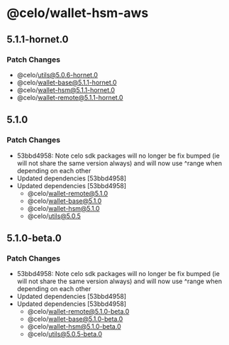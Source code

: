 # @celo/wallet-hsm-aws

## 5.1.1-hornet.0

### Patch Changes

- @celo/utils@5.0.6-hornet.0
- @celo/wallet-base@5.1.1-hornet.0
- @celo/wallet-hsm@5.1.1-hornet.0
- @celo/wallet-remote@5.1.1-hornet.0

## 5.1.0

### Patch Changes

- 53bbd4958: Note celo sdk packages will no longer be fix bumped (ie will not share the same version always) and will now use ^range when depending on each other
- Updated dependencies [53bbd4958]
- Updated dependencies [53bbd4958]
  - @celo/wallet-remote@5.1.0
  - @celo/wallet-base@5.1.0
  - @celo/wallet-hsm@5.1.0
  - @celo/utils@5.0.5

## 5.1.0-beta.0

### Patch Changes

- 53bbd4958: Note celo sdk packages will no longer be fix bumped (ie will not share the same version always) and will now use ^range when depending on each other
- Updated dependencies [53bbd4958]
- Updated dependencies [53bbd4958]
  - @celo/wallet-remote@5.1.0-beta.0
  - @celo/wallet-base@5.1.0-beta.0
  - @celo/wallet-hsm@5.1.0-beta.0
  - @celo/utils@5.0.5-beta.0
